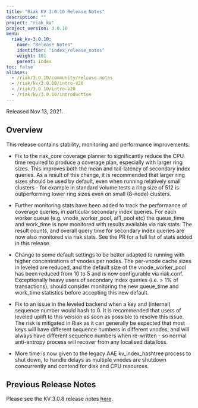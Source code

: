 ```yaml
---
title: "Riak KV 3.0.10 Release Notes"
description: ""
project: "riak_kv"
project_version: 3.0.10
menu:
  riak_kv-3.0.10:
    name: "Release Notes"
    identifier: "index_release_notes"
    weight: 101
    parent: index
toc: false
aliases:
  - /riak/3.0.10/community/release-notes
  - /riak/kv/3.0.10/intro-v20
  - /riak/3.0.10/intro-v20
  - /riak/kv/3.0.10/introduction
---
```


Released Nov 13, 2021.


## Overview

This release contains stability, monitoring and performance improvements.

* Fix to the riak_core coverage planner to significantly reduce the CPU time required to produce a coverage plan, especially with larger ring sizes. This improves both the mean and tail-latency of secondary index queries. As a result of this change, it is recommended that larger ring sizes should be used by default, even when running relatively small clusters - for example in standard volume tests a ring size of 512 is outperforming lower ring sizes even on small (8-node) clusters.

* Further monitoring stats have been added to track the performance of coverage queries, in particular secondary index queries. For each worker queue (e.g. vnode_worker_pool, af1_pool etc) the queue_time and work_time is now monitored with results available via riak stats. The result counts, and overall query time for secondary index queries are now also monitored via riak stats. See the PR for a full list of stats added in this release.

* Change to some default settings to be better adapted to running with higher concentrations of vnodes per nodes. The per-vnode cache sizes in leveled are reduced, and the default size of the vnode_worker_pool has been reduced from 10 to 5 and is now configurable via riak.conf. Exceptionally heavy users of secondary index queries (i.e. > 1% of transactions), should consider monitoring the new queue_time and work_time statistics before accepting this new default.

* Fix to an issue in the leveled backend when a key and (internal) sequence number would hash to 0. It is recommended that users of leveled uplift to this version as soon as possible to resolve this issue. The risk is mitigated in Riak as it can generally be expected that most keys will have different sequence numbers in different vnodes, and will always have different sequence numbers when re-written - so normal anti-entropy process will recover from any localised data loss.

* More time is now given to the legacy AAE kv_index_hashtree process to shut down, to handle delays as multiple vnodes are shutdown concurrently and contend for disk and CPU resources.

## Previous Release Notes

Please see the KV 3.0.8 release notes [here]({{<baseurl>}}riak/kv/3.0.8/release-notes/).





